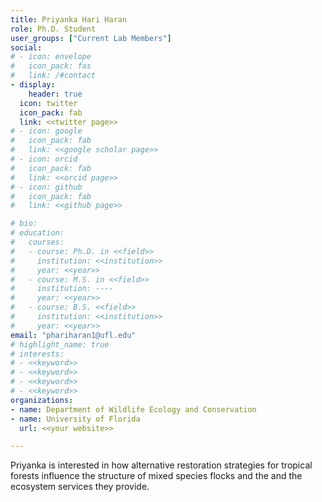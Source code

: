 ```yaml
---
title: Priyanka Hari Haran
role: Ph.D. Student
user_groups: ["Current Lab Members"]
social:
# - icon: envelope
#   icon_pack: fas
#   link: /#contact
- display:
    header: true
  icon: twitter
  icon_pack: fab
  link: <<twitter page>>
# - icon: google
#   icon_pack: fab
#   link: <<google scholar page>>
# - icon: orcid
#   icon_pack: fab
#   link: <<orcid page>>
# - icon: github
#   icon_pack: fab
#   link: <<github page>>

# bio: 
# education:
#   courses:
#   - course: Ph.D. in <<field>>
#     institution: <<institution>>
#     year: <<year>>
#   - course: M.S. in <<field>>
#     institution: ----
#     year: <<year>>
#   - course: B.S. <<field>>
#     institution: <<institution>>
#     year: <<year>>
email: "phariharan1@ufl.edu"
# highlight_name: true
# interests:
# - <<keyword>>
# - <<keyword>>
# - <<keyword>>
# - <<keyword>>
organizations:
- name: Department of Wildlife Ecology and Conservation
- name: University of Florida
  url: <<your website>>

---
```

Priyanka is interested in how alternative restoration strategies for tropical forests influence the structure of mixed species flocks and the and the ecosystem services they provide.


